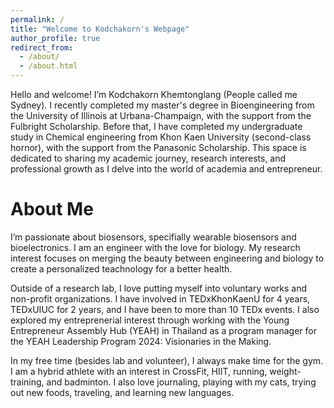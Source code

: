 ```yaml
---
permalink: /
title: "Welcome to Kodchakorn's Webpage"
author_profile: true
redirect_from: 
  - /about/
  - /about.html
---
```


Hello and welcome! I’m Kodchakorn Khemtonglang (People called me Sydney). I recently completed my master's degree in Bioengineering from the University of Illinois at Urbana-Champaign, with the support from the Fulbright Scholarship. Before that, I have completed my undergraduate study in Chemical engineering from Khon Kaen University (second-class hornor), with the support from the Panasonic Scholarship. This space is dedicated to sharing my academic journey, research interests, and professional growth as I delve into the world of academia and entrepreneur.

About Me
======

I’m passionate about biosensors, specifially wearable biosensors and bioelectronics. I am an engineer with the love for biology. My research interest focuses on merging the beauty between engineering and biology to create a personalized teachnology for a better health. 

Outside of a research lab, I love putting myself into voluntary works and non-profit organizations. I have involved in TEDxKhonKaenU for 4 years, TEDxUIUC for 2 years, and I have been to more than 10 TEDx events. I also explored my entreprenerial interest through working with the Young Entrepreneur Assembly Hub (YEAH) in Thailand as a program manager for the YEAH Leadership Program 2024: Visionaries in the Making.

In my free time (besides lab and volunteer), I always make time for the gym. I am a hybrid athlete with an interest in CrossFit, HIIT, running, weight-training, and badminton. I also love journaling, playing with my cats, trying out new foods, traveling, and learning new languages.